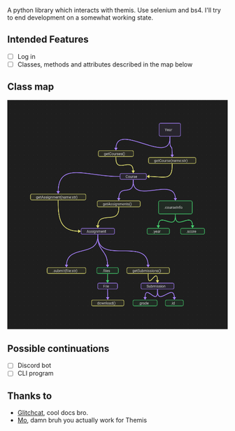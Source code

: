 A python library which interacts with themis. Use selenium and bs4. I'll try to end development on a somewhat working state. 

## Intended Features
* [ ] Log in
* [ ] Classes, methods and attributes described in the map below
 
## Class map
![map](images/roadmap.png)

## Possible continuations
* [ ] Discord bot
* [ ] CLI program

## Thanks to
* [Glitchcat](https://glitchcat.github.io/themis-api/), cool docs bro.
* [Mo](https://github.com/Stylo2k), damn bruh you actually work for Themis